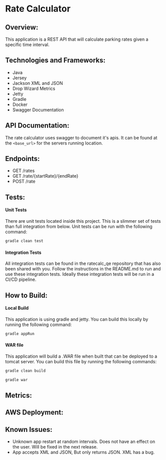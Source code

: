 # Rate Calculator #

## Overview: ##
This application is a REST API that will calculate parking rates given a specific time interval.

## Technologies and Frameworks: ##
- Java
- Jersey
- Jackson XML and JSON
- Drop Wizard Metrics
- Jetty
- Gradle
- Docker
- Swagger Documentation

## API Documentation: ##
The rate calculator uses swagger to document it's apis. It can be found at the `<base_url>` for the servers running location.

## Endpoints: ##
- GET /rates
- GET /rate/{startRate}/{endRate}
- POST /rate

## Tests: ##
#### Unit Tests ####
There are unit tests located inside this project. This is a slimmer set of tests than full integration from below. Unit tests can be run with the following command:
```bash
gradle clean test
```

#### Integration Tests ####
All integration tests can be found in the ratecalc_qe repository that has also been shared with you. Follow the instructions in the README.md to run and use these integration tests. Ideally these integration tests will be run in a CI/CD pipeline.

## How to Build: ##
#### Local Build ####
This application is using gradle and jetty. You can build this locally by running the following command:
```bash
gradle appRun
```

#### WAR file ####
This application will build a .WAR file when built that can be deployed to a tomcat server. You can build this file by running the following commands:
```bash
gradle clean build
```
```bash
gradle war
```

## Metrics: ##

## AWS Deployment: ##

## Known Issues: ##
- Unknown app restart at random intervals. Does not have an effect on the user. Will be fixed in the next release.
- App accepts XML and JSON, But only returns JSON. XML has a bug.